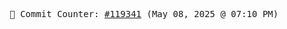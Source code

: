 <p align="center">
    <samp>
        📮 Commit Counter: <a href="https://github.com/Javascript-void0/Javascript-void0/commits/main">#119341</a> (May 08, 2025 @ 07:10 PM)
    </samp>
</p>